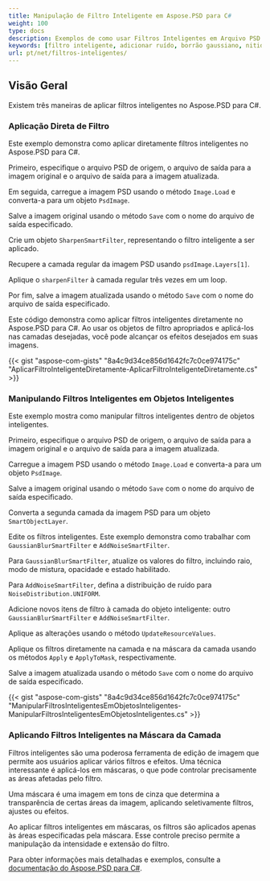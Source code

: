 ```yaml
---
title: Manipulação de Filtro Inteligente em Aspose.PSD para C#
weight: 100
type: docs
description: Exemplos de como usar Filtros Inteligentes em Arquivo PSD
keywords: [filtro inteligente, adicionar ruído, borrão gaussiano, nitidez, filtro, filtro psd, api psd, C#, csharp, exemplo de código]
url: pt/net/filtros-inteligentes/
---
```


## Visão Geral

Existem três maneiras de aplicar filtros inteligentes no Aspose.PSD para C#.

### Aplicação Direta de Filtro

Este exemplo demonstra como aplicar diretamente filtros inteligentes no Aspose.PSD para C#.

Primeiro, especifique o arquivo PSD de origem, o arquivo de saída para a imagem original e o arquivo de saída para a imagem atualizada.

Em seguida, carregue a imagem PSD usando o método `Image.Load` e converta-a para um objeto `PsdImage`.

Salve a imagem original usando o método `Save` com o nome do arquivo de saída especificado.

Crie um objeto `SharpenSmartFilter`, representando o filtro inteligente a ser aplicado.

Recupere a camada regular da imagem PSD usando `psdImage.Layers[1]`.

Aplique o `sharpenFilter` à camada regular três vezes em um loop.

Por fim, salve a imagem atualizada usando o método `Save` com o nome do arquivo de saída especificado.

Este código demonstra como aplicar filtros inteligentes diretamente no Aspose.PSD para C#. Ao usar os objetos de filtro apropriados e aplicá-los nas camadas desejadas, você pode alcançar os efeitos desejados em suas imagens.

{{< gist "aspose-com-gists" "8a4c9d34ce856d1642fc7c0ce974175c" "AplicarFiltroInteligenteDiretamente-AplicarFiltroInteligenteDiretamente.cs" >}}

### Manipulando Filtros Inteligentes em Objetos Inteligentes

Este exemplo mostra como manipular filtros inteligentes dentro de objetos inteligentes.

Primeiro, especifique o arquivo PSD de origem, o arquivo de saída para a imagem original e o arquivo de saída para a imagem atualizada.

Carregue a imagem PSD usando o método `Image.Load` e converta-a para um objeto `PsdImage`.

Salve a imagem original usando o método `Save` com o nome do arquivo de saída especificado.

Converta a segunda camada da imagem PSD para um objeto `SmartObjectLayer`.

Edite os filtros inteligentes. Este exemplo demonstra como trabalhar com `GaussianBlurSmartFilter` e `AddNoiseSmartFilter`.

Para `GaussianBlurSmartFilter`, atualize os valores do filtro, incluindo raio, modo de mistura, opacidade e estado habilitado.

Para `AddNoiseSmartFilter`, defina a distribuição de ruído para `NoiseDistribution.UNIFORM`.

Adicione novos itens de filtro à camada do objeto inteligente: outro `GaussianBlurSmartFilter` e `AddNoiseSmartFilter`.

Aplique as alterações usando o método `UpdateResourceValues`.

Aplique os filtros diretamente na camada e na máscara da camada usando os métodos `Apply` e `ApplyToMask`, respectivamente.

Salve a imagem atualizada usando o método `Save` com o nome do arquivo de saída especificado.

{{< gist "aspose-com-gists" "8a4c9d34ce856d1642fc7c0ce974175c" "ManipularFiltrosInteligentesEmObjetosInteligentes-ManipularFiltrosInteligentesEmObjetosInteligentes.cs" >}}

### Aplicando Filtros Inteligentes na Máscara da Camada

Filtros inteligentes são uma poderosa ferramenta de edição de imagem que permite aos usuários aplicar vários filtros e efeitos. Uma técnica interessante é aplicá-los em máscaras, o que pode controlar precisamente as áreas afetadas pelo filtro.

Uma máscara é uma imagem em tons de cinza que determina a transparência de certas áreas da imagem, aplicando seletivamente filtros, ajustes ou efeitos.

Ao aplicar filtros inteligentes em máscaras, os filtros são aplicados apenas às áreas especificadas pela máscara. Esse controle preciso permite a manipulação da intensidade e extensão do filtro.

Para obter informações mais detalhadas e exemplos, consulte a [documentação do Aspose.PSD para C#](https://docs.aspose.com/psd/net/).
